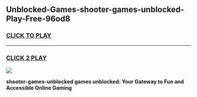 
## Unblocked-Games-shooter-games-unblocked-Play-Free-96od8
<h3>
<a href="https://premium76.site?title=shooter-games-unblocked&ref=10A">CLICK TO PLAY</a></h3>
<hr>

<h3>
<a href="https://premium76.site?title=shooter-games-unblocked&ref=10A">CLICK 2 PLAY</a>
  
</h3>

<a href="https://premium76.site?title=shooter-games-unblocked&ref=10A"><img src="https://clearcache.store/games.png"></a>


**shooter-games-unblocked games unblocked: Your Gateway to Fun and Accessible Online Gaming**
